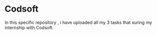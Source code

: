 # Codsoft
In this specific repository , i have uploaded all my 3 tasks that suring my internship with Codsoft. 

